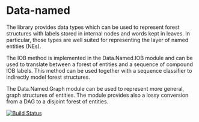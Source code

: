 Data-named
==========

The library provides data types which can be used to represent forest
structures with labels stored in internal nodes and words kept in leaves.  In
particular, those types are well suited for representing the layer of named
entities (NEs).

The IOB method is implemented in the Data.Named.IOB module and can be used to
translate between a forest of entities and a sequence of compound IOB labels.
This method can be used together with a sequence classifier to indirectly model
forest structures.

The Data.Named.Graph module can be used to represent more general, graph
structures of entities.  The module provides also a lossy conversion from a DAG
to a disjoint forest of entities.

[![Build Status](https://travis-ci.org/kawu/data-named.svg)](https://travis-ci.org/kawu/data-named)
